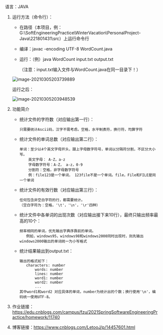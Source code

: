 语言：JAVA

1. 运行方法（命令行）：

   - 在路径（本项目，例：G:\SoftEngineeringPractice\WinterVacation\PersonalProject-Java\221801431\src）上运行命令行

   - 编译：javac -encoding UTF-8 WordCount.java 

   - 运行：（例）java WordCount input.txt output.txt

     （注意：input.txt输入文件与WordCount.java在同一目录下！）

   ![image-20210305203739889](C:\Users\Lenov\AppData\Roaming\Typora\typora-user-images\image-20210305203739889.png)

   运行之后：

   ![image-20210305203948539](C:\Users\Lenov\AppData\Roaming\Typora\typora-user-images\image-20210305203948539.png)

   

2. 功能简介

   - 统计文件的字符数（对应输出第一行）：

     ```
     只需要统计Ascii码，汉字不需考虑。空格，水平制表符，换行符，均算字符
     ```

   - 统计文件的单词总数（对应输出第二行）：

     ```
     单词：至少以4个英文字母开头，跟上字母数字符号，单词以分隔符分割，不区分大小写。
         英文字母： A-Z，a-z
         字母数字符号：A-Z， a-z，0-9
         分割符：空格，非字母数字符号
         例：file123是一个单词， 123file不是一个单词。file，File和FILE是同一个单词
     ```

   - 统计文件的有效行数（对应输出第三行）：

     ```
     任何包含非空白字符的行，都需要统计。
     （空白字符为：空格，'\t'，'\n'，'\r'四种）
     ```

   - 统计文件中各单词的出现次数（对应输出接下来10行），最终只输出频率最高的10个：

     ```
     频率相同的单词，优先输出字典序靠前的单词。
     	例如，windows95，windows98和windows2000同时出现时，则先输出windows2000输出的单词统一为小写格式
     ```

   - 统计结果输出到output.txt：

     ```
     输出的格式如下：
     	characters: number
        	words: number
        	lines: number
        	word1: number
        	word2: number
        	...
     其中word1和word2 对应具体的单词，number为统计出的个数；换行使用'\n'，编码统一使用UTF-8。
     ```

     

3. 作业链接：https://edu.cnblogs.com/campus/fzu/2021SpringSoftwareEngineeringPractice/homework/11740

4. 博客链接：https://www.cnblogs.com/LetooJ/p/14457601.html